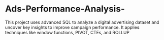 # Ads-Performance-Analysis-
This project uses advanced SQL to analyze a digital advertising dataset and uncover key insights to improve campaign performance. It applies techniques like window functions, PIVOT, CTEs, and ROLLUP
